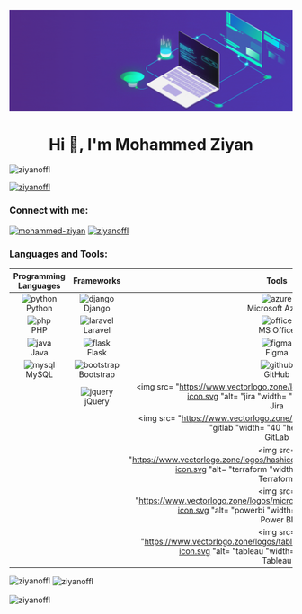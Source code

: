 [![MasterHead](img/master_head.gif)](ziyan.epizy.com)
<h1 align="center">Hi 👋, I'm Mohammed Ziyan</h1>
<p align="left"> <img src="https://komarev.com/ghpvc/?username=ziyanoffl&label=Profile%20views&color=0e75b6&style=flat" alt="ziyanoffl" /> </p>

<p align="left"> <a href="https://github.com/ryo-ma/github-profile-trophy"><img src="https://github-profile-trophy.vercel.app/?username=ziyanoffl" alt="ziyanoffl" /></a> </p>

<h3 align="left">Connect with me:</h3>
<p align="left">
<a href="https://linkedin.com/in/mohammed-ziyan" target="blank"><img align="center" src="https://raw.githubusercontent.com/rahuldkjain/github-profile-readme-generator/master/src/images/icons/Social/linked-in-alt.svg" alt="mohammed-ziyan" height="30" width="40" /></a>
<a href="https://instagram.com/ziyanoffl" target="blank"><img align="center" src="https://raw.githubusercontent.com/rahuldkjain/github-profile-readme-generator/master/src/images/icons/Social/instagram.svg" alt="ziyanoffl" height="30" width="40" /></a>
</p>

<h3 align="left">Languages and Tools:</h3>

| Programming Languages | Frameworks | Tools |
| :---: | :---: | :---: |
| <img src="https://www.vectorlogo.zone/logos/python/python-icon.svg" alt="python" width="40" height="40"/> <br> Python | <img src="https://www.vectorlogo.zone/logos/djangoproject/djangoproject-icon.svg" alt="django" width="40" height="40"/> <br> Django | <img src="https://www.vectorlogo.zone/logos/microsoft_azure/microsoft_azure-icon.svg" alt="azure" width="40" height="40"/> <br> Microsoft Azure |
| <img src="https://www.vectorlogo.zone/logos/php/php-icon.svg" alt="php" width="40" height="40"/> <br> PHP | <img src="https://www.vectorlogo.zone/logos/laravel/laravel-icon.svg" alt="laravel" width="40" height="40"/> <br> Laravel | <img src="https://www.vectorlogo.zone/logos/microsoft_office/microsoft_office-icon.svg" alt="office" width="40" height="40"/> <br> MS Office |
| <img src="https://www.vectorlogo.zone/logos/java/java-icon.svg" alt="java" width="40" height="40"/> <br> Java | <img src="https://www.vectorlogo.zone/logos/pocoo_flask/pocoo_flask-icon.svg" alt="flask" width="40" height="40"/> <br> Flask | <img src="https://www.vectorlogo.zone/logos/figma/figma-icon.svg" alt="figma" width="40" height="40"/> <br> Figma |
| <img src="https://www.vectorlogo.zone/logos/mysql/mysql-icon.svg" alt="mysql" width="40" height="40"/> <br> MySQL | <img src="https://www.vectorlogo.zone/logos/getbootstrap/getbootstrap-icon.svg" alt="bootstrap" width="40" height="40"/> <br> Bootstrap | <img src="https://www.vectorlogo.zone/logos/github/github-icon.svg" alt="github" width="40" height="40"/> <br> GitHub |
|  | <img src="https://www.vectorlogo.zone/logos/jquery/jquery-icon.svg" alt="jquery" width="40" height="40"/> <br> jQuery | <img src= "https://www.vectorlogo.zone/logos/atlassian_jira/atlassian_jira-icon.svg "alt= "jira "width= "40 "height= "40 "/> <br> Jira |
|  |  | <img src= "https://www.vectorlogo.zone/logos/gitlab/gitlab-icon.svg "alt= "gitlab "width= "40 "height= "40 "/> <br> GitLab |
|  |  | <img src= "https://www.vectorlogo.zone/logos/hashicorp_terraform/hashicorp_terraform-icon.svg "alt= "terraform "width= "40 "height= "40 "/> <br> Terraform |
|  |  | <img src= "https://www.vectorlogo.zone/logos/microsoft_powerbi/microsoft_powerbi-icon.svg "alt= "powerbi "width= "40 "height= "40 "/> <br> Power BI |
|  |  | <img src= "https://www.vectorlogo.zone/logos/tableau_software/tableau_software-icon.svg "alt= "tableau "width= "40 "height= "40 "/> <br> Tableau |




<p><img align="left" src="https://github-readme-stats.vercel.app/api/top-langs?username=ziyanoffl&theme=dark&show_icons=true&locale=en&layout=compact" alt="ziyanoffl" /></p>

<p>&nbsp;<img align="center" src="https://github-readme-stats.vercel.app/api?username=ziyanoffl&theme=dark&show_icons=true&locale=en" alt="ziyanoffl" /></p>

<p><img align="center" src="https://github-readme-streak-stats.herokuapp.com/?user=ziyanoffl&theme=dark" alt="ziyanoffl" /></p>
